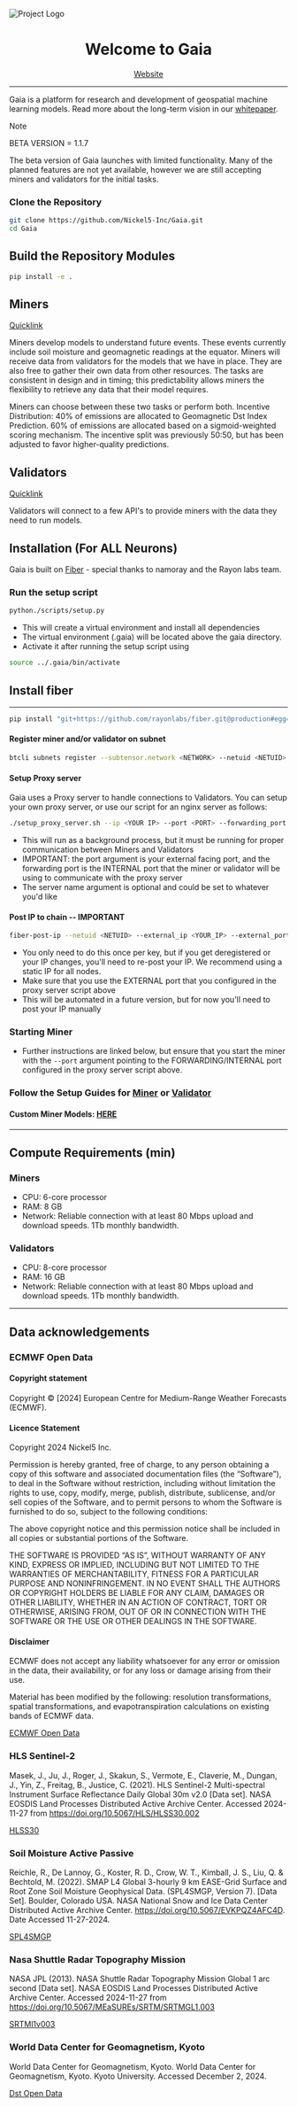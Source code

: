 ![Project Logo](docs/logo-full.png)

# <center>Welcome to Gaia</center>

<div style="text-align: center;"><a href="https://www.gaiaresearch.ai/">Website</a></div>

----

Gaia is a platform for research and development of geospatial machine learning models. 
Read more about the long-term vision in our [whitepaper](https://www.gaiaresearch.ai/whitepaper).

>[!NOTE]
> BETA VERSION = 1.1.7
>
> The beta version of Gaia launches with limited functionality. Many of the planned features are not yet available, however we are still accepting miners and validators for the initial tasks. 

### **Clone the Repository**
```bash
git clone https://github.com/Nickel5-Inc/Gaia.git
cd Gaia
```
## **Build the Repository Modules**
```bash
pip install -e .
```

## Miners
[Quicklink](docs/MINER.md)

Miners develop models to understand future events. These events currently include soil moisture and geomagnetic readings at the equator. Miners will receive data from validators for the models that we have in place. They are also free to gather their own data from other resources. The tasks are consistent in design and in timing; this predictability allows miners the flexibility to retrieve any data that their model requires. 

Miners can choose between these two tasks or perform both. 
Incentive Distribution:
40% of emissions are allocated to Geomagnetic Dst Index Prediction.
60% of emissions are allocated based on a sigmoid-weighted scoring mechanism.
The incentive split was previously 50:50, but has been adjusted to favor higher-quality predictions.


## Validators
[Quicklink](docs/VALIDATOR.md)

Validators will connect to a few API's to provide miners with the data they need to run models.

## Installation (For ALL Neurons)

Gaia is built on [Fiber](https://github.com/rayonlabs/fiber) - special thanks to namoray and the Rayon labs team.

### Run the setup script

```bash
python./scripts/setup.py
```
- This will create a virtual environment and install all dependencies
- The virtual environment (.gaia) will be located above the gaia directory.
- Activate it after running the setup script using 
```bash
source ../.gaia/bin/activate
```


## Install fiber

----
```bash
pip install "git+https://github.com/rayonlabs/fiber.git@production#egg=fiber[full]"
```


#### Register miner and/or validator on subnet
```bash
btcli subnets register --subtensor.network <NETWORK> --netuid <NETUID> --wallet.name <COLDKEY> --wallet.hotkey <HOTKEY>
```



#### Setup Proxy server
Gaia uses a Proxy server to handle connections to Validators. You can setup your own proxy server, or use our script for an nginx server as follows:

```bash
./setup_proxy_server.sh --ip <YOUR IP> --port <PORT> --forwarding_port <PORT_FOR_MINER_OR_VALIDATOR> --server_name <NAME>
```

- This will run as a background process, but it must be running for proper communication between Miners and Validators
- IMPORTANT: the port argument is your external facing port, and the forwarding port is the INTERNAL port that the miner or validator will be using to communicate with the proxy server
- The server name argument is optional and could be set to whatever you'd like

#### Post IP to chain -- IMPORTANT
```bash
fiber-post-ip --netuid <NETUID> --external_ip <YOUR_IP> --external_port <YOUR_PORT> --subtensor.network <NETWORK> --wallet.name <COLDKEY> --wallet.hotkey <HOTKEY> 
```
- You only need to do this once per key, but if you get deregistered or your IP changes, you'll need to re-post your IP. We recommend using a static IP for all nodes.
- Make sure that you use the EXTERNAL port that you configured in the proxy server script above
- This will be automated in a future version, but for now you'll need to post your IP manually


### Starting Miner
- Further instructions are linked below, but ensure that you start the miner with the `--port` argument pointing to the FORWARDING/INTERNAL port configured in the proxy server script above.


### Follow the Setup Guides for [Miner](docs/MINER.md) or [Validator](docs/VALIDATOR.md)
#### Custom Miner Models: [HERE](gaia/models/custom_models/CUSTOMMODELS.md)

---

## Compute Requirements (min)

### Miners
- CPU: 6-core processor
- RAM: 8 GB
- Network: Reliable connection with at least 80 Mbps upload and download speeds. 1Tb monthly bandwidth.
### Validators
- CPU: 8-core processor
- RAM: 16 GB
- Network: Reliable connection with at least 80 Mbps upload and download speeds. 1Tb monthly bandwidth.

--- 

## Data acknowledgements

### ECMWF Open Data
#### Copyright statement
Copyright © [2024] European Centre for Medium-Range Weather Forecasts (ECMWF).

#### Licence Statement
Copyright 2024 Nickel5 Inc.

Permission is hereby granted, free of charge, to any person obtaining a copy of this software and associated documentation files (the “Software”), to deal in the Software without restriction, including without limitation the rights to use, copy, modify, merge, publish, distribute, sublicense, and/or sell copies of the Software, and to permit persons to whom the Software is furnished to do so, subject to the following conditions:

The above copyright notice and this permission notice shall be included in all copies or substantial portions of the Software.

THE SOFTWARE IS PROVIDED “AS IS”, WITHOUT WARRANTY OF ANY KIND, EXPRESS OR IMPLIED, INCLUDING BUT NOT LIMITED TO THE WARRANTIES OF MERCHANTABILITY, FITNESS FOR A PARTICULAR PURPOSE AND NONINFRINGEMENT. IN NO EVENT SHALL THE AUTHORS OR COPYRIGHT HOLDERS BE LIABLE FOR ANY CLAIM, DAMAGES OR OTHER LIABILITY, WHETHER IN AN ACTION OF CONTRACT, TORT OR OTHERWISE, ARISING FROM, OUT OF OR IN CONNECTION WITH THE SOFTWARE OR THE USE OR OTHER DEALINGS IN THE SOFTWARE.

#### Disclaimer
ECMWF does not accept any liability whatsoever for any error or omission in the data, their availability, or for any loss or damage arising from their use.

Material has been modified by the following: resolution transformations, spatial transformations, and evapotranspiration calculations on existing bands of ECMWF data.

[ECMWF Open Data](https://www.ecmwf.int/en/forecasts/datasets/open-data)

### HLS Sentinel-2

Masek, J., Ju, J., Roger, J., Skakun, S., Vermote, E., Claverie, M., Dungan, J., Yin, Z., Freitag, B., Justice, C. (2021). HLS Sentinel-2 Multi-spectral Instrument Surface Reflectance Daily Global 30m v2.0 [Data set]. NASA EOSDIS Land Processes Distributed Active Archive Center. Accessed 2024-11-27 from https://doi.org/10.5067/HLS/HLSS30.002

[HLSS30](https://lpdaac.usgs.gov/products/hlss30v002/)

### Soil Moisture Active Passive

Reichle, R., De Lannoy, G., Koster, R. D., Crow, W. T., Kimball, J. S., Liu, Q. & Bechtold, M. (2022). SMAP L4 Global 3-hourly 9 km EASE-Grid Surface and Root Zone Soil Moisture Geophysical Data. (SPL4SMGP, Version 7). [Data Set]. Boulder, Colorado USA. NASA National Snow and Ice Data Center Distributed Active Archive Center. https://doi.org/10.5067/EVKPQZ4AFC4D. Date Accessed 11-27-2024.

[SPL4SMGP](https://nsidc.org/data/spl4smgp/versions/7)

### Nasa Shuttle Radar Topography Mission

NASA JPL (2013). NASA Shuttle Radar Topography Mission Global 1 arc second [Data set]. NASA EOSDIS Land Processes Distributed Active Archive Center. Accessed 2024-11-27 from https://doi.org/10.5067/MEaSUREs/SRTM/SRTMGL1.003

[SRTMl1v003](https://lpdaac.usgs.gov/products/srtmgl1v003/)

### World Data Center for Geomagnetism, Kyoto

World Data Center for Geomagnetism, Kyoto. World Data Center for Geomagnetism, Kyoto. Kyoto University. Accessed December 2, 2024.

[Dst Open Data](https://wdc.kugi.kyoto-u.ac.jp/dst_realtime/index.html)
